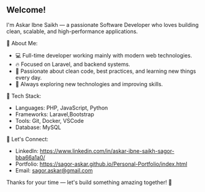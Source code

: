 ## Welcome!

I'm Askar Ibne Saikh — a passionate Software Developer who loves building clean, scalable, and high-performance applications.

🔹 About Me:
- 💻 Full-time developer working mainly with modern web technologies.
- 🔥 Focused on Laravel, and backend systems.
- 🎯 Passionate about clean code, best practices, and learning new things every day.
- 🌱 Always exploring new technologies and improving skills.

🔹 Tech Stack:
- Languages: PHP, JavaScript, Python
- Frameworks: Laravel,Bootstrap
- Tools: Git, Docker, VSCode
- Database: MySQL

🔹 Let's Connect:
- LinkedIn: https://www.linkedin.com/in/askar-ibne-saikh-sagor-bba66a1a0/
- Portfolio: https://sagor-askar.github.io/Personal-Portfolio/index.html
- Email: sagor.askar@gmail.com 

Thanks for your time — let's build something amazing together! 🚀
